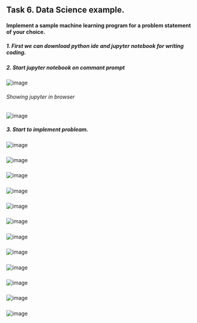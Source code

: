 ## Task 6. Data Science example.
#### Implement a sample machine learning program for a problem statement of your choice.

##### 1. First we can download python ide and jupyter notebook for writing coding.


##### 2. Start jupyter notebook on commant prompt

![image](https://user-images.githubusercontent.com/82948471/203395579-c1c0d078-ac29-49cb-99f2-ad6c05f0da68.png)

###### Showing jupyter in browser

![image](https://user-images.githubusercontent.com/82948471/203395853-bc451efc-e833-4bf3-860d-b5ba270ab960.png)

##### 3. Start to implement probleam.

![image](https://user-images.githubusercontent.com/82948471/203396669-2f6f70a8-124d-4064-aee3-4b995b1ba395.png)

#####

![image](https://user-images.githubusercontent.com/82948471/203396868-3d27e41b-1e57-4874-a3a7-07db2d503d3c.png)

#####

![image](https://user-images.githubusercontent.com/82948471/203397372-c9ef4e27-6062-4b91-83fa-b140b2df9b32.png)

#####

![image](https://user-images.githubusercontent.com/82948471/203397507-8daa8c5d-7e65-488b-9e18-3b6737facdaa.png)

#####

![image](https://user-images.githubusercontent.com/82948471/203397615-f78e889c-f6d2-4a48-8003-11ce21e4496f.png)

#####

![image](https://user-images.githubusercontent.com/82948471/203397737-11d903e8-c0a1-444e-a8a9-f3d62c505857.png)


#####

![image](https://user-images.githubusercontent.com/82948471/203397819-a11c7591-720d-4042-914c-a3a90eb73134.png)


#####

![image](https://user-images.githubusercontent.com/82948471/203397911-8bd6254c-b25e-4824-b822-9590230feb6e.png)


#####

![image](https://user-images.githubusercontent.com/82948471/203398008-7c2b97a5-ee4b-4352-b71d-9ad8238e432e.png)

#####

![image](https://user-images.githubusercontent.com/82948471/203398126-e1de7a75-47b7-47c3-88e5-34358149dfcf.png)


#####

![image](https://user-images.githubusercontent.com/82948471/203398363-5744a8fb-49fa-4f86-963b-6c53b9cda14e.png)


#####

![image](https://user-images.githubusercontent.com/82948471/203398837-bf6214c6-a0ae-4501-9958-170f3dd286d2.png)


